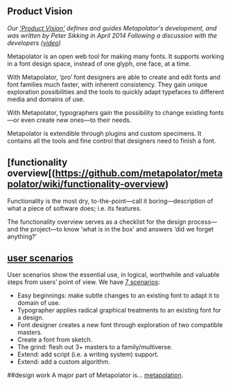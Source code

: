 ## Product Vision

_Our ['Product Vision'](http://www.mmiworks.net/wedo/product.html) defines and guides Metapolator's development, and was written by Peter Sikking in April 2014 Following a discussion with the developers ([video](http://www.youtube.com/watch?v=mJH6fNCv1Fs))_

Metapolator is an open web tool for making many fonts. It supports working in a font design space, instead of one glyph, one face, at a time.

With Metapolator, ‘pro’ font designers are able to create and edit fonts and font families much faster, with inherent consistency. They gain unique exploration possibilities and the tools to quickly adapt typefaces to different media and domains of use.

With Metapolator, typographers gain the possibility to change existing fonts—or even create new ones—to their needs.

Metapolator is extendible through plugins and custom specimens. It contains all the tools and fine control that designers need to finish a font.

## [functionality overview[(https://github.com/metapolator/metapolator/wiki/functionality-overview)
Functionality is the most dry, to-the-point—call it boring—description of what a piece of software does; i.e. its features.

The functionality overview serves as a checklist for the design process—and the project—to know ’what is in the box’ and answers ‘did we forget anything?’

## [user scenarios](https://github.com/metapolator/metapolator/wiki/user-scenarios)
User scenarios show the essential use, in logical, worthwhile and valuable steps from users’ point of view. We have [7 scenarios](https://github.com/metapolator/metapolator/wiki/user-scenarios):
* Easy beginnings: make subtle changes to an existing font to adapt it to domain of use.
* Typographer applies radical graphical treatments to an existing font for a design.
* Font designer creates a new font through exploration of two compatible masters.
* Create a font from sketch.
* The grind: flesh out 3+ masters to a family/multiverse.
* Extend: add script (i.e. a writing system) support.
* Extend: add a custom algorithm.

##design work
A major part of Metapolator is… [metapolation](https://github.com/metapolator/metapolator/wiki/metapolation).
